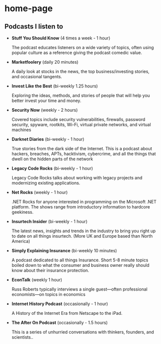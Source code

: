 

# home-page

## Podcasts I listen to

- **Stuff You Should Know** (4 times a week - 1 hour)

	The podcast educates listeners on a wide variety of topics, often using popular culture as a reference giving the podcast comedic value.

- **Marketfoolery**	(daily 20 minutes)

	A daily look at stocks in the news, the top business/investing stories, and occasional tangents.

- **Invest Like the Best**  (bi-weekly 1.25 hours)

	Exploring the ideas, methods, and stories of people that will help you better invest your time and money.

- **Security Now**  (weekly - 2 hours)

	Covered topics include security vulnerabilities, firewalls, password security, spyware, rootkits, Wi-Fi, virtual private networks, and virtual machines

- **Darknet Diaries** (bi-weekly - 1 hour)

	True stories from the dark side of the Internet. This is a podcast about hackers, breaches, APTs, hacktivism, cybercrime, and all the things that dwell on the hidden parts of the network

- **Legacy Code Rocks** (bi-weekly - 1 hour)

	Legacy Code Rocks talks about working with legacy projects and modernizing existing applications. 

- **Net Rocks**  (weekly - 1 hour)

	.NET Rocks for anyone interested in programming on the Microsoft .NET platform. The shows range from introductory information to hardcore geekiness. 

- **Insurtech Insider**	(bi-weekly - 1 hour)

	The latest news, insights and trends in the industry to bring you right up to date on all things insurtech. (More UK and Europe based than North America)
	
- **Simply Explaining Insurance** (bi-weekly 10 minutes)

	A podcast dedicated to all things Insurance. Short 5-8 minute topics boiled down to what the consumer and business owner really should know about their insurance protection.
	
- **EconTalk**			(weekly 1 hour)

	Russ Roberts typically interviews a single guest—often professional economists—on topics in economics

- **Internet History Podcast** (occasionally - 1 hour)

	A History of the Internet Era from Netscape to the iPad.

- **The After On Podcast**  (occasionally - 1.5 hours)

	This is a series of unhurried conversations with thinkers, founders, and scientists..
 
